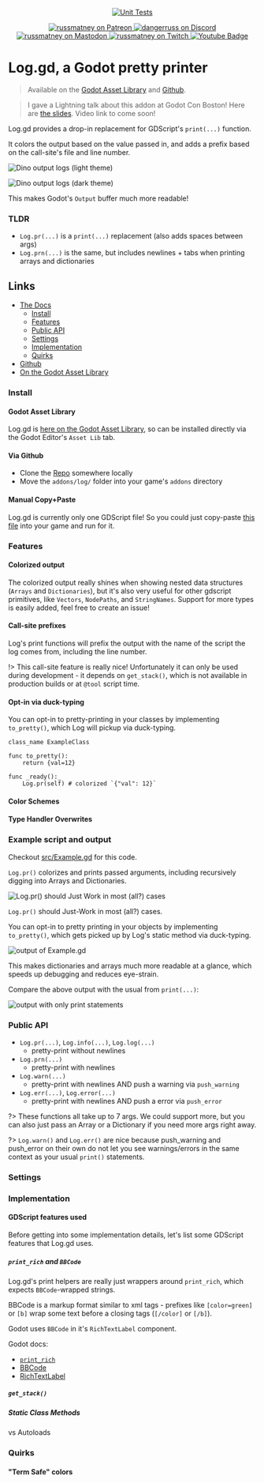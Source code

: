 <p align="center">
  <a href="https://github.com/russmatney/log.gd/actions/workflows/ci.yml"><img alt="Unit Tests" src="https://github.com/russmatney/log.gd/actions/workflows/ci.yml/badge.svg" /></a>
</p>

<p align="center">
  <a href="https://www.patreon.com/russmatney">
    <img alt="russmatney on Patreon" src=https://img.shields.io/badge/Patreon-Support%20this%20Project-%23f1465a?style=for-the-badge />
  </a>
  <a href="https://discord.gg/PQvfdApHFQ">
    <img alt="dangerruss on Discord" src="https://img.shields.io/discord/758750490015563776?style=for-the-badge&logo=discord&logoColor=fff&label=discord" />
  </a>
  <a href="https://mastodon.gamedev.place/@russmatney">
    <img alt="russmatney on Mastodon" src="https://img.shields.io/badge/Mastodon-teal?style=for-the-badge&logo=mastodon&logoColor=white" />
  </a>
  <a href="https://www.twitch.tv/russmatney">
    <img alt="russmatney on Twitch" src="https://img.shields.io/badge/Twitch-purple?style=for-the-badge&logo=twitch&logoColor=white" />
  </a>
  <a href="https://www.youtube.com/@russmatney">
    <img src="https://img.shields.io/badge/Youtube-red?style=for-the-badge&logo=youtube&logoColor=white" alt="Youtube Badge"/>
  </a>
</p>

# Log.gd, a Godot pretty printer

> Available on the [Godot Asset
> Library](https://godotengine.org/asset-library/asset/2696) and [Github](https://github.com/russmatney/log.gd).

> I gave a Lightning talk about this addon at Godot Con Boston!
> Here are [the
> slides](https://docs.google.com/presentation/d/1Tlz8bLD4Uqltruwj7OmKIOr_InZrkWIvSDHUkQ_iJdY/edit#slide=id.p).
> Video link to come soon!

Log.gd provides a drop-in replacement for GDScript's `print(...)` function.

It colors the output based on the value passed in, and adds a prefix based on
the call-site's file and line number.

![Dino output logs (light theme)](/assets/dino_example_output_dark.png)

![Dino output logs (dark theme)](/assets/dino_example_output_light.png)

This makes Godot's `Output` buffer much more readable!

### TLDR

- `Log.pr(...)` is a `print(...)` replacement (also adds spaces between args)
- `Log.prn(...)` is the same, but includes newlines + tabs when printing arrays
  and dictionaries

## Links

- [The Docs](https://russmatney.github.io/log.gd/#/)
  - [Install](https://russmatney.github.io/log.gd/#/?id=install)
  - [Features](https://russmatney.github.io/log.gd/#/?id=features)
  - [Public API](https://russmatney.github.io/log.gd/#/?id=public)
  - [Settings](https://russmatney.github.io/log.gd/#/?id=settings)
  - [Implementation](https://russmatney.github.io/log.gd/#/?id=implementation)
  - [Quirks](https://russmatney.github.io/log.gd/#/?id=quirks)
- [Github](https://github.com/russmatney/log.gd)
- [On the Godot Asset Library](https://godotengine.org/asset-library/asset/2696)

### Install

#### Godot Asset Library

Log.gd is [here on the Godot Asset
Library](https://godotengine.org/asset-library/asset/2696), so can be installed
directly via the Godot Editor's `Asset Lib` tab.

#### Via Github

- Clone the [Repo](https://github.com/russmatney/log.gd) somewhere locally
- Move the `addons/log/` folder into your game's `addons` directory

#### Manual Copy+Paste

Log.gd is currently only one GDScript file! So you could just copy-paste [this
file]() into your game and run for it.


### Features

#### Colorized output

The colorized output really shines when showing nested data structures (`Arrays`
and `Dictionaries`), but it's also very useful for other gdscript primitives,
like `Vectors`, `NodePaths`, and `StringNames`. Support for more types is easily
added, feel free to create an issue!

#### Call-site prefixes

Log's print functions will prefix the output with the name of the script the log
comes from, including the line number.

!> This call-site feature is really nice! Unfortunately it can only be used
during development - it depends on `get_stack()`, which is not available in
production builds or at `@tool` script time.

#### Opt-in via duck-typing

You can opt-in to pretty-printing in your classes by implementing
`to_pretty()`, which Log will pickup via duck-typing.

```gdscript
class_name ExampleClass

func to_pretty():
    return {val=12}

func _ready():_
    Log.pr(self) # colorized `{"val": 12}`
```

#### Color Schemes
#### Type Handler Overwrites

### Example script and output

Checkout [src/Example.gd](https://github.com/russmatney/log.gd/blob/main/src/Example.gd) for this code.

`Log.pr()` colorizes and prints passed arguments, including recursively digging
into Arrays and Dictionaries.

![`Log.pr()` should Just Work in most (all?) cases](/assets/example_gd_impl.png)

`Log.pr()` should Just-Work in most (all?) cases.

You can opt-in to pretty printing in your objects by implementing
`to_pretty()`,
which gets picked up by Log's static method via duck-typing.

![output of Example.gd](/assets/example_gd_output.png)

This makes dictionaries and arrays much more readable at a glance, which speeds
up debugging and reduces eye-strain.

Compare the above output with the usual from `print(...)`:

![output with only print statements](/assets/example_print_output.png)

### Public API

- `Log.pr(...)`, `Log.info(...)`, `Log.log(...)`
  - pretty-print without newlines
- `Log.prn(...)`
  - pretty-print with newlines
- `Log.warn(...)`
  - pretty-print with newlines AND push a warning via `push_warning`
- `Log.err(...)`, `Log.error(...)`
  - pretty-print with newlines AND push a error via `push_error`

?> These functions all take up to 7 args.
We could support more, but you can also just pass an Array or a Dictionary if you
need more args right away.

?> `Log.warn()` and `Log.err()` are nice because push_warning and push_error on
their own do not let you see warnings/errors in the same context as your usual
`print()` statements.

### Settings
### Implementation

#### GDScript features used

Before getting into some implementation details, let's list some GDScript
features that Log.gd uses.

##### `print_rich` and `BBCode`

Log.gd's print helpers are really just wrappers around `print_rich`, which
expects `BBCode`-wrapped strings.

BBCode is a markup format similar to xml tags - prefixes like `[color=green]` or
`[b]` wrap some text before a closing tags (`[/color]` or `[/b]`).

Godot uses `BBCode` in it's `RichTextLabel` component.

Godot docs:

- [`print_rich`]()
- [BBCode]()
- [RichTextLabel]()

##### `get_stack()`
##### Static Class Methods
vs Autoloads
### Quirks

#### "Term Safe" colors
